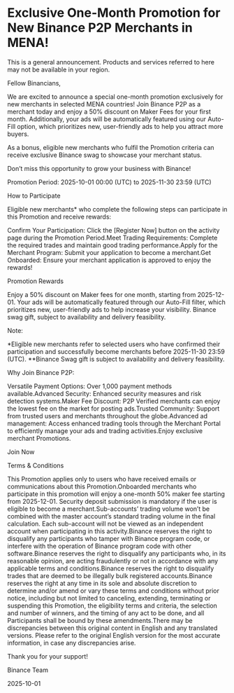 # Exclusive One-Month Promotion for New Binance P2P Merchants in MENA!

This is a general announcement. Products and services referred to here may not be available in your region.

Fellow Binancians,

We are excited to announce a special one-month promotion exclusively for new merchants in selected MENA countries! Join Binance P2P as a merchant today and enjoy a 50% discount on Maker Fees for your first month. Additionally, your ads will be automatically featured using our Auto-Fill option, which prioritizes new, user-friendly ads to help you attract more buyers.

As a bonus, eligible new merchants who fulfil the Promotion criteria can receive exclusive Binance swag to showcase your merchant status.

Don’t miss this opportunity to grow your business with Binance!

Promotion Period: 2025-10-01 00:00 (UTC) to 2025-11-30 23:59 (UTC) 

How to Participate

Eligible new merchants* who complete the following steps can participate in this Promotion and receive rewards:  

Confirm Your Participation: Click the [Register Now] button on the activity page during the Promotion Period.Meet Trading Requirements: Complete the required trades and maintain good trading performance.Apply for the Merchant Program: Submit your application to become a merchant.Get Onboarded: Ensure your merchant application is approved to enjoy the rewards! 

Promotion Rewards

Enjoy a 50% discount on Maker fees for one month, starting from 2025-12-01. Your ads will be automatically featured through our Auto-Fill filter, which prioritizes new, user-friendly ads to help increase your visibility. Binance swag gift, subject to availability and delivery feasibility.

Note: 

*Eligible new merchants refer to selected users who have confirmed their participation and successfully become merchants before 2025-11-30 23:59 (UTC).  **Binance Swag gift is subject to availability and delivery feasibility.

Why Join Binance P2P:

Versatile Payment Options: Over 1,000 payment methods available.Advanced Security: Enhanced security measures and risk detection systems.Maker Fee Discount: P2P Verified merchants can enjoy the lowest fee on the market for posting ads.Trusted Community: Support from trusted users and merchants throughout the globe.Advanced ad management: Access enhanced trading tools through the Merchant Portal to efficiently manage your ads and trading activities.Enjoy exclusive merchant Promotions.

Join Now

Terms & Conditions

This Promotion applies only to users who have received emails or communications about this Promotion.Onboarded merchants who participate in this promotion will enjoy a one-month 50% maker fee starting from 2025-12-01. Security deposit submission is mandatory if the user is eligible to become a merchant.Sub-accounts’ trading volume won’t be combined with the master account’s standard trading volume in the final calculation. Each sub-account will not be viewed as an independent account when participating in this activity.Binance reserves the right to disqualify any participants who tamper with Binance program code, or interfere with the operation of Binance program code with other software.Binance reserves the right to disqualify any participants who, in its reasonable opinion, are acting fraudulently or not in accordance with any applicable terms and conditions.Binance reserves the right to disqualify trades that are deemed to be illegally bulk registered accounts.Binance reserves the right at any time in its sole and absolute discretion to determine and/or amend or vary these terms and conditions without prior notice, including but not limited to canceling, extending, terminating or suspending this Promotion, the eligibility terms and criteria, the selection and number of winners, and the timing of any act to be done, and all Participants shall be bound by these amendments.There may be discrepancies between this original content in English and any translated versions. Please refer to the original English version for the most accurate information, in case any discrepancies arise.

Thank you for your support!

Binance Team

2025-10-01